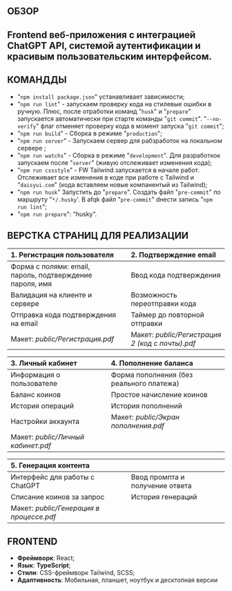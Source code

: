 ## ОБЗОР
Frontend веб-приложения с интеграцией ChatGPT API, системой аутентификации и красивым пользовательским интерфейсом.
---

## КОМАНДДЫ

- "`npm install package.json`" устанавливает зависимости;
- "`npm run lint`" - запускаем проверку кода на стилевые ошибки в ручную. Плюс, после отработки команд "`husk`" и "`prepare`" запускается автоматически при старте команды "`git commit`". "`--no-verify`" флаг отменяет проверку кода в момент запуска "`git commit`";
- "`npm run build`" - Сборка в режиме "`production`";
- "`npm run server`" - Запускаем сервер для рабзработок на локальном сервере ;
- "`npm run watchs`" - Сборка в режиме "`development`". Для разработкок запускаем после "`server`" (живую отслеживает изменения кода);
- "`npm run cssstyle`" - FW Tailwind запускается в начале работ. Отслеживает все изменения в коде при работе с Tailwind и "`daisyui.com`" (кода вставляем новые компанентый из Tailwind);
- "`npm run husk`" Запустить до "`prepare`". Создать файл "`pre-commit`" по маршруту "`*/.husky`'. В afqk файл "`pre-commit`" dнести запись "`npm run lint`";
- "`npm run prepare`": "husky".


##  ВЕРСТКА СТРАНИЦ ДЛЯ РЕАЛИЗАЦИИ

|**1. Регистрация пользователя**||**2. Подтверждение email**|
|:----|:----|:----|
|Форма с полями: email, пароль, подтверждение пароля, имя||Ввод кода подтверждения|
|Валидация на клиенте и сервере||Возможность переотправки кода|
|Отправка кода подтверждения на email||Таймер до повторной отправки|
|Макет: *public/Регистрация.pdf*||Макет: *public/Регистрация 2 (код с почты).pdf*|


|**3. Личный кабинет**||**4. Пополнение баланса**|
|:----|:----|:----|
|Информация о пользователе||Форма пополнения (без реального платежа)|
|Баланс коинов||Простое начисление коинов|
|История операций||История пополнений|
|Настройки аккаунта||Макет: *public/Экран пополнения.pdf*|
|Макет: *public/Личный кабинет.pdf*|||

|**5. Генерация контента**|||
|:----|:----|:----|
|Интерфейс для работы с ChatGPT||Ввод промпта и получение ответа|
|Списание коинов за запрос||История генераций|
|Макет: *public/Генерация в процессе.pdf*|||

## FRONTEND
- **Фреймворк**: React;
- **Язык**: **TypeScript**;
- **Стили**: CSS-фреймворк Tailwind, SCSS;
- **Адаптивность**: Мобильная, планшет, ноутбук  и десктопная версии

